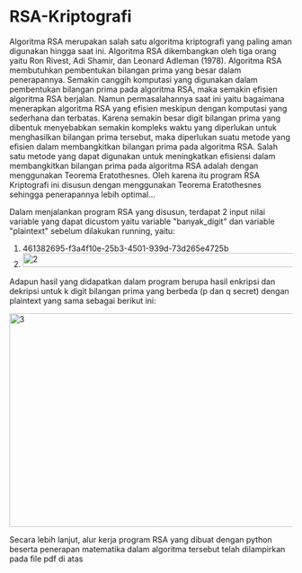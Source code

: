 # RSA-Kriptografi

Algoritma RSA merupakan salah satu algoritma kriptografi yang paling aman digunakan hingga saat ini. Algoritma RSA dikembangkan oleh tiga orang yaitu Ron Rivest, Adi Shamir, dan Leonard Adleman (1978). Algoritma RSA membutuhkan pembentukan bilangan prima yang besar dalam penerapannya. Semakin canggih komputasi yang digunakan dalam pembentukan bilangan prima pada algoritma RSA, maka semakin efisien algoritma RSA berjalan. Namun permasalahannya saat ini yaitu bagaimana menerapkan algoritma RSA yang efisien meskipun dengan komputasi yang sederhana dan terbatas. Karena semakin besar digit bilangan prima yang dibentuk menyebabkan semakin kompleks waktu yang diperlukan untuk menghasilkan bilangan prima tersebut, maka diperlukan suatu metode yang efisien dalam membangkitkan bilangan prima pada algoritma RSA. Salah satu metode yang dapat digunakan untuk meningkatkan efisiensi dalam membangkitkan bilangan prima pada algoritma RSA adalah dengan menggunakan Teorema Eratothesnes. Oleh karena itu program RSA Kriptografi ini disusun dengan menggunakan Teorema Eratothesnes sehingga penerapannya lebih optimal... 

Dalam menjalankan program RSA yang disusun, terdapat 2 input nilai variable yang dapat dicustom yaitu variable "banyak_digit" dan variable "plaintext" sebelum dilakukan running, yaitu:

1.   <img width="538" height="14" alt="461382695-f3a4f10e-25b3-4501-939d-73d265e4725b" src="https://github.com/user-attachments/assets/1b5a80de-9dad-4fc2-9a22-9f78b917602c" />

2.   <img width="572" height="25" alt="2" src="https://github.com/user-attachments/assets/f5f0baf2-1bb6-4b6e-9aa5-681dbbb3a15b" />

Adapun hasil yang didapatkan dalam program berupa hasil enkripsi dan dekripsi untuk k digit bilangan prima yang berbeda (p dan q secret) dengan plaintext yang sama sebagai berikut ini:

<img width="626" height="380" alt="3" src="https://github.com/user-attachments/assets/fde5baa7-1c7b-4ef8-abde-b447dcaec6d0" />

Secara lebih lanjut, alur kerja program RSA yang dibuat dengan python beserta penerapan matematika dalam algoritma tersebut telah dilampirkan pada file pdf di atas
